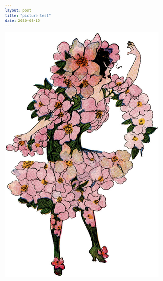 ```yaml
---
layout: post
title: "picture test"
date: 2020-08-15
---
```


<img src="https://raw.githubusercontent.com/elidiaa/elidiaa.github.io/master/images/pink%20fairy%203.jpg">
